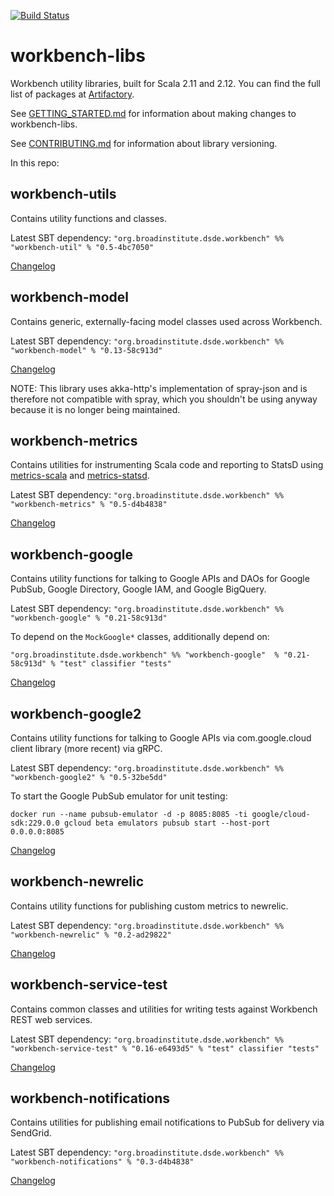 [![Build Status](https://travis-ci.org/broadinstitute/workbench-libs.svg?branch=develop)](https://travis-ci.org/broadinstitute/workbench-libs)

# workbench-libs
Workbench utility libraries, built for Scala 2.11 and 2.12. You can find the full list of packages at [Artifactory](https://broadinstitute.jfrog.io/broadinstitute/webapp/#/artifacts/browse/tree/General/libs-release-local/org/broadinstitute/dsde/workbench/).

See [GETTING_STARTED.md](GETTING_STARTED.md) for information about making changes to workbench-libs.

See [CONTRIBUTING.md](CONTRIBUTING.md) for information about library versioning.

In this repo:

## workbench-utils

Contains utility functions and classes.

Latest SBT dependency: `"org.broadinstitute.dsde.workbench" %% "workbench-util" % "0.5-4bc7050"`

[Changelog](util/CHANGELOG.md)

## workbench-model

Contains generic, externally-facing model classes used across Workbench.

Latest SBT dependency: `"org.broadinstitute.dsde.workbench" %% "workbench-model" % "0.13-58c913d"`

[Changelog](model/CHANGELOG.md)

NOTE: This library uses akka-http's implementation of spray-json and is therefore not compatible with spray, which you shouldn't be using anyway because it is no longer being maintained.

## workbench-metrics

Contains utilities for instrumenting Scala code and reporting to StatsD using [metrics-scala](https://github.com/erikvanoosten/metrics-scala) and [metrics-statsd](https://github.com/ReadyTalk/metrics-statsd).

Latest SBT dependency: `"org.broadinstitute.dsde.workbench" %% "workbench-metrics" % "0.5-d4b4838"`

[Changelog](metrics/CHANGELOG.md)

## workbench-google

Contains utility functions for talking to Google APIs and DAOs for Google PubSub, Google Directory, Google IAM, and Google BigQuery. 

Latest SBT dependency: `"org.broadinstitute.dsde.workbench" %% "workbench-google" % "0.21-58c913d"`

To depend on the `MockGoogle*` classes, additionally depend on:

`"org.broadinstitute.dsde.workbench" %% "workbench-google"  % "0.21-58c913d" % "test" classifier "tests"`

[Changelog](google/CHANGELOG.md)

## workbench-google2

Contains utility functions for talking to Google APIs via com.google.cloud client library (more recent) via gRPC. 

Latest SBT dependency: `"org.broadinstitute.dsde.workbench" %% "workbench-google2" % "0.5-32be5dd"`

To start the Google PubSub emulator for unit testing:

`docker run --name pubsub-emulator -d -p 8085:8085 -ti google/cloud-sdk:229.0.0 gcloud beta emulators pubsub start --host-port 0.0.0.0:8085`

[Changelog](google2/CHANGELOG.md)

## workbench-newrelic

Contains utility functions for publishing custom metrics to newrelic. 

Latest SBT dependency: `"org.broadinstitute.dsde.workbench" %% "workbench-newrelic" % "0.2-ad29822"`

[Changelog](newrelic/CHANGELOG.md)

## workbench-service-test

Contains common classes and utilities for writing tests against Workbench REST web services.

Latest SBT dependency: `"org.broadinstitute.dsde.workbench" %% "workbench-service-test" % "0.16-e6493d5" % "test" classifier "tests"`

[Changelog](serviceTest/CHANGELOG.md)

## workbench-notifications

Contains utilities for publishing email notifications to PubSub for delivery via SendGrid.

Latest SBT dependency: `"org.broadinstitute.dsde.workbench" %% "workbench-notifications" % "0.3-d4b4838"`

[Changelog](notifications/CHANGELOG.md)
